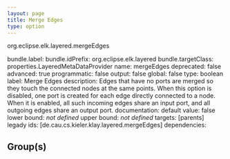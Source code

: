 ```yaml
---
layout: page
title: Merge Edges
type: option
---
```

org.eclipse.elk.layered.mergeEdges

bundle.label: 
bundle.idPrefix: org.eclipse.elk.layered
bundle.targetClass: properties.LayeredMetaDataProvider
name: mergeEdges
deprecated: false
advanced: true
programmatic: false
output: false
global: false
type: boolean
label: Merge Edges
description: Edges that have no ports are merged so they touch the connected nodes at the same points.
		When this option is disabled, one port is created for each edge directly connected to a
		node. When it is enabled, all such incoming edges share an input port, and all outgoing
		edges share an output port.
documentation: 
default value:  false
lower bound: *not defined*
upper bound: *not defined*
targets: [parents]
legady ids: [de.cau.cs.kieler.klay.layered.mergeEdges]
dependencies:

## Group(s)


